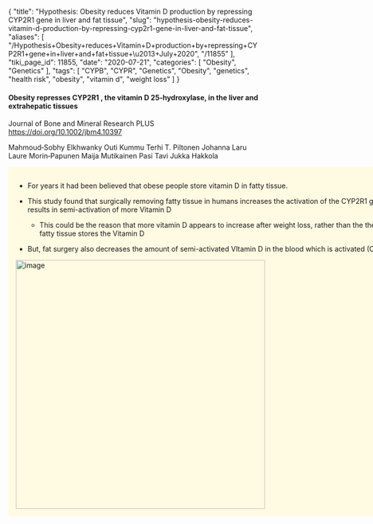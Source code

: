 {
    "title": "Hypothesis: Obesity  reduces Vitamin D production by repressing CYP2R1 gene in liver and fat tissue",
    "slug": "hypothesis-obesity-reduces-vitamin-d-production-by-repressing-cyp2r1-gene-in-liver-and-fat-tissue",
    "aliases": [
        "/Hypothesis+Obesity+reduces+Vitamin+D+production+by+repressing+CYP2R1+gene+in+liver+and+fat+tissue+\u2013+July+2020",
        "/11855"
    ],
    "tiki_page_id": 11855,
    "date": "2020-07-21",
    "categories": [
        "Obesity",
        "Genetics"
    ],
    "tags": [
        "CYPB",
        "CYPR",
        "Genetics",
        "Obesity",
        "genetics",
        "health risk",
        "obesity",
        "vitamin d",
        "weight loss"
    ]
}


#### Obesity represses CYP2R1 , the vitamin D 25‐hydroxylase, in the liver and extrahepatic tissues

Journal of Bone and Mineral Research PLUS https://doi.org/10.1002/jbm4.10397

Mahmoud‐Sobhy Elkhwanky  Outi Kummu  Terhi T. Piltonen  Johanna Laru  Laure Morin‐Papunen  Maija Mutikainen  Pasi Tavi  Jukka Hakkola

<div class="border" style="background-color:#FFFAE2;padding:15px;margin:10px 0;border-radius:5px;width:800px">

* For years it had been believed that obese people store vitamin D in fatty tissue.

* This study found that surgically removing fatty tissue in humans increases the activation of the CYP2R1 gene, which results in semi-activation of more Vitamin D

   * This could be the reason that more vitamin D appears to increase after weight loss, rather than the theory that fatty tissue stores the Vitamin D

* But, fat surgery also decreases the amount of semi-activated VItamin D in the blood which is activated (CYP27B1)

<img src="https://d378j1rmrlek7x.cloudfront.net/attachments/jpeg/human-fat-gene-changes.jpg" alt="image" width="500">